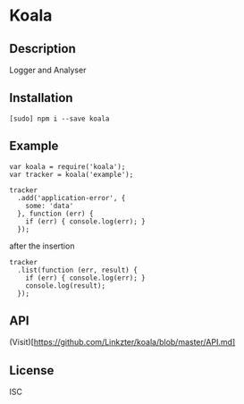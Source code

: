 # Koala

## Description

  Logger and Analyser

## Installation

  `[sudo] npm i --save koala`

## Example

  ```
  var koala = require('koala');
  var tracker = koala('example');

  tracker
    .add('application-error', {
      some: 'data'
    }, function (err) {
      if (err) { console.log(err); }
    });
  ```

  after the insertion

  ```
  tracker
    .list(function (err, result) {
      if (err) { console.log(err); }
      console.log(result);
    });
  ```

## API

(Visit)[https://github.com/Linkzter/koala/blob/master/API.md]

## License

  ISC
